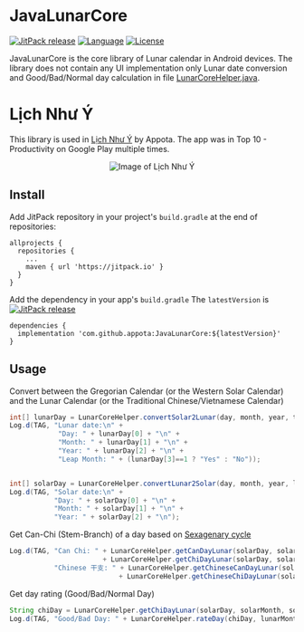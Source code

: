 # JavaLunarCore 
[![JitPack release](https://img.shields.io/badge/JitPack-1.0.2-green.svg)](https://github.com/appota/JavaLunarCore/releases/)
[![Language](https://img.shields.io/badge/language-java-orange.svg)](https://developer.android.com/guide/)
[![License](https://img.shields.io/badge/license-MIT-blue.svg)](https://github.com/appota/JavaLunarCore/blob/master/LICENSE)

JavaLunarCore is the core library of Lunar calendar in Android devices. The library does not contain any UI implementation only Lunar date conversion and Good/Bad/Normal day calculation in file [LunarCoreHelper.java](https://github.com/appota/JavaLunarCore/blob/master/lunarcore/src/main/java/com/appota/lunarcore/LunarCoreHelper.java).

# Lịch Như Ý
This library is used in [Lịch
 Như Ý](https://play.google.com/store/apps/details?id=com.material.lichnhuy) by Appota. The app was in Top 10 - Productivity on Google Play multiple times.
 
  <p align="center"> 
    <img src="https://lh3.ggpht.com/OJqe8eU5repOIZZ-fVpT1pqPlYlaUi_mwvqNRWINKUZLyu1dvI2wEbzbFMuEqioEwPU=w1280-h665-rw" alt="Image of Lịch Như Ý">
 </p>
 

 
## Install
 
Add JitPack repository in your project's `build.gradle` at the end of repositories:

```
allprojects {
  repositories {
    ...
    maven { url 'https://jitpack.io' }
  }
}
```

Add the dependency in your app's `build.gradle`
The `latestVersion` is  [![JitPack release](https://img.shields.io/badge/JitPack-1.0.2-green.svg)](https://github.com/appota/JavaLunarCore/releases/)
```
dependencies {
  implementation 'com.github.appota:JavaLunarCore:${latestVersion}'
}
```

## Usage

Convert between the Gregorian Calendar (or the Western Solar Calendar) and the Lunar Calendar (or the Traditional Chinese/Vietnamese Calendar)

```java
int[] lunarDay = LunarCoreHelper.convertSolar2Lunar(day, month, year, timeZone);
Log.d(TAG, "Lunar date:\n" +
            "Day: " + lunarDay[0] + "\n" +
            "Month: " + lunarDay[1] + "\n" +
            "Year: " + lunarDay[2] + "\n" +
            "Leap Month: " + (lunarDay[3]==1 ? "Yes" : "No"));


int[] solarDay = LunarCoreHelper.convertLunar2Solar(day, month, year, lunarLeapMonth, timeZone);
Log.d(TAG, "Solar date:\n" +
           "Day: " + solarDay[0] + "\n" +
           "Month: " + solarDay[1] + "\n" +
           "Year: " + solarDay[2] + "\n");
```


Get Can-Chi (Stem-Branch) of a day based on [Sexagenary cycle](https://en.wikipedia.org/wiki/Sexagenary_cycle)

```java
Log.d(TAG, "Can Chi: " + LunarCoreHelper.getCanDayLunar(solarDay, solarMonth, solarYear) + " " 
                       + LunarCoreHelper.getChiDayLunar(solarDay, solarMonth, solarYear) + "\n" +
           "Chinese 干支: " + LunarCoreHelper.getChineseCanDayLunar(solarDay, solarMonth, solarYear) 
                           + LunarCoreHelper.getChineseChiDayLunar(solarDay, solarMonth, solarYear));
```


Get day rating (Good/Bad/Normal Day)

```java
String chiDay = LunarCoreHelper.getChiDayLunar(solarDay, solarMonth, solarYear);
Log.d(TAG, "Good/Bad Day: " + LunarCoreHelper.rateDay(chiDay, lunarMonth));
```

